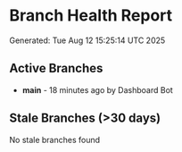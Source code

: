 # Branch Health Report
Generated: Tue Aug 12 15:25:14 UTC 2025

## Active Branches
- **main** - 18 minutes ago by Dashboard Bot

## Stale Branches (>30 days)
No stale branches found
